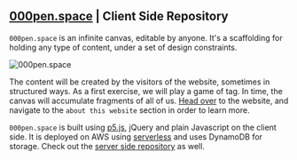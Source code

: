 ## [000pen.space](https://000pen.space) | Client Side Repository

`000pen.space` is an infinite canvas, editable by anyone. It's a scaffolding for holding any type of content, under a set of design constraints. 

![000pen.space](https://github.com/CezarMocan/phalanxspace/raw/master/doc/screen_gif.gif "000pen.space")

The content will be created by the visitors of the website, sometimes in structured ways. As a first exercise, we will play a game of tag. In time, the canvas will accumulate fragments of all of us. 
[Head over](https://000pen.space) to the website, and navigate to the `about this website` section in order to learn more.

`000pen.space` is built using [p5.js](https://p5js.org), jQuery and plain Javascript on the client side. It is deployed on AWS using [serverless](http://serverless.com) and uses DynamoDB for storage. Check out the [server side repository](https://github.com/CezarMocan/phalanxbackend) as well.
